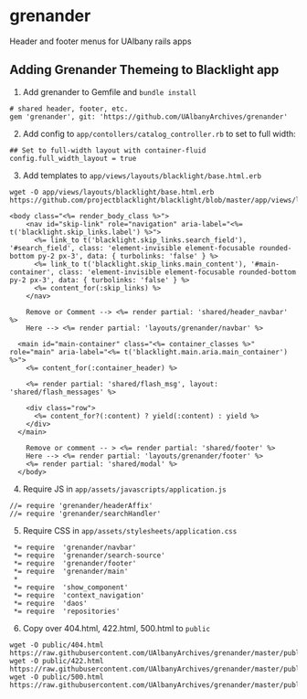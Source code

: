 # grenander
Header and footer menus for UAlbany rails apps 


## Adding Grenander Themeing to Blacklight app

1. Add grenander to Gemfile and `bundle install`

```
# shared header, footer, etc.
gem 'grenander', git: 'https://github.com/UAlbanyArchives/grenander'
```

2. Add config to `app/contollers/catalog_controller.rb` to set to full width:

```
## Set to full-width layout with container-fluid
config.full_width_layout = true
```

3. Add templates to `app/views/layouts/blacklight/base.html.erb`

```
wget -O app/views/layouts/blacklight/base.html.erb https://github.com/projectblacklight/blacklight/blob/master/app/views/layouts/blacklight/base.html.erb
```


```
<body class="<%= render_body_class %>">
    <nav id="skip-link" role="navigation" aria-label="<%= t('blacklight.skip_links.label') %>">
      <%= link_to t('blacklight.skip_links.search_field'), '#search_field', class: 'element-invisible element-focusable rounded-bottom py-2 px-3', data: { turbolinks: 'false' } %>
      <%= link_to t('blacklight.skip_links.main_content'), '#main-container', class: 'element-invisible element-focusable rounded-bottom py-2 px-3', data: { turbolinks: 'false' } %>
      <%= content_for(:skip_links) %>
    </nav>
    
    Remove or Comment --> <%= render partial: 'shared/header_navbar' %>
    Here --> <%= render partial: 'layouts/grenander/navbar' %>

  <main id="main-container" class="<%= container_classes %>" role="main" aria-label="<%= t('blacklight.main.aria.main_container') %>">
    <%= content_for(:container_header) %>

    <%= render partial: 'shared/flash_msg', layout: 'shared/flash_messages' %>

    <div class="row">
      <%= content_for?(:content) ? yield(:content) : yield %>
    </div>
  </main>

  	Remove or comment -- > <%= render partial: 'shared/footer' %>
    Here --> <%= render partial: 'layouts/grenander/footer' %> 
    <%= render partial: 'shared/modal' %>
  </body>
```

4. Require JS in `app/assets/javascripts/application.js`

```
//= require 'grenander/headerAffix'
//= require 'grenander/searchHandler'
```

5. Require CSS in `app/assets/stylesheets/application.css`

```
 *= require  'grenander/navbar'
 *= require  'grenander/search-source'
 *= require  'grenander/footer'
 *= require  'grenander/main'
 *
 *= require  'show_component'
 *= require  'context_navigation'
 *= require  'daos'
 *= require  'repositories'
```

6. Copy over 404.html, 422.html, 500.html to `public`

```
wget -O public/404.html https://raw.githubusercontent.com/UAlbanyArchives/grenander/master/public/404.html
wget -O public/422.html https://raw.githubusercontent.com/UAlbanyArchives/grenander/master/public/422.html
wget -O public/500.html https://raw.githubusercontent.com/UAlbanyArchives/grenander/master/public/500.html
```